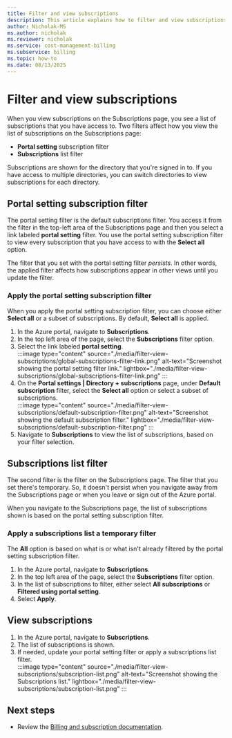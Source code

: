 ```yaml
---
title: Filter and view subscriptions
description: This article explains how to filter and view subscriptions in the Azure portal.
author: Nicholak-MS
ms.author: nicholak
ms.reviewer: nicholak
ms.service: cost-management-billing
ms.subservice: billing
ms.topic: how-to
ms.date: 08/13/2025
---
```


# Filter and view subscriptions

When you view subscriptions on the Subscriptions page, you see a list of subscriptions that you have access to. Two filters affect how you view the list of subscriptions on the Subscriptions page:

- **Portal setting** subscription filter
- **Subscriptions** list filter

Subscriptions are shown for the directory that you're signed in to. If you have access to multiple directories, you can switch directories to view subscriptions for each directory.

## Portal setting subscription filter

The portal setting filter is the default subscriptions filter. You access it from the filter in the top-left area of the Subscriptions page and then you select a link labeled **portal setting** filter. You use the portal setting subscription filter to view every subscription that you have access to with the **Select all** option.

The filter that you set with the portal setting filter _persists_. In other words, the applied filter affects how subscriptions appear in other views until you update the filter.

### Apply the portal setting subscription filter

When you apply the portal setting subscription filter, you can choose either **Select all** or a subset of subscriptions. By default, **Select all** is applied.

1. In the Azure portal, navigate to **Subscriptions**.
2. In the top left area of the page, select the **Subscriptions** filter option.
3. Select the link labeled **portal setting**.  
    :::image type="content" source="./media/filter-view-subscriptions/global-subscriptions-filter-link.png" alt-text="Screenshot showing the portal setting filter link." lightbox="./media/filter-view-subscriptions/global-subscriptions-filter-link.png" :::
4. On the **Portal settings | Directory + subscriptions** page, under **Default subscription** filter, select the **Select all** option or select a subset of subscriptions.  
    :::image type="content" source="./media/filter-view-subscriptions/default-subscription-filter.png" alt-text="Screenshot showing the default subscription filter." lightbox="./media/filter-view-subscriptions/default-subscription-filter.png" :::
5. Navigate to **Subscriptions** to view the list of subscriptions, based on your filter selection.

## Subscriptions list filter

The second filter is the filter on the Subscriptions page. The filter that you set there's temporary. So, it doesn't persist when you navigate away from the Subscriptions page or when you leave or sign out of the Azure portal.

When you navigate to the Subscriptions page, the list of subscriptions shown is based on the portal setting subscription filter.

### Apply a subscriptions list a temporary filter

The **All** option is based on what is or what isn't already filtered by the portal setting subscription filter.

1. In the Azure portal, navigate to **Subscriptions**.
2. In the top left area of the page, select the **Subscriptions** filter option.
3. In the list of subscriptions to filter, either select **All subscriptions** or **Filtered using portal setting**.
4. Select **Apply**.

## View subscriptions

1. In the Azure portal, navigate to **Subscriptions**.
2. The list of subscriptions is shown.
3. If needed, update your portal setting filter or apply a subscriptions list filter.  
    :::image type="content" source="./media/filter-view-subscriptions/subscription-list.png" alt-text="Screenshot showing the Subscriptions list." lightbox="./media/filter-view-subscriptions/subscription-list.png" :::

## Next steps
- Review the [Billing and subscription documentation](index.yml).